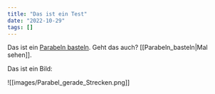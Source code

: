 ```yaml
---
title: "Das ist ein Test"
date: "2022-10-29"
tags: []
---
```


Das ist ein [Parabeln basteln](Parabeln_basteln.md). Geht das auch? [[Parabeln_basteln|Mal sehen]].

Das ist ein Bild:

![[images/Parabel_gerade_Strecken.png]]